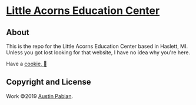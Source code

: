 # [Little Acorns Education Center](https://littleacornseducation.com/)

## About

This is the repo for the Little Acorns Education Center based in Haslett, MI. Unless you got lost looking for that website, I have no idea why you're here.

Have a [cookie. :cookie:](http://www.testedich.de/quiz45/picture/pic_1483198303_2.jpg)

## Copyright and License

Work ©2019 [Austin Pabian](https://austinpabian.design).